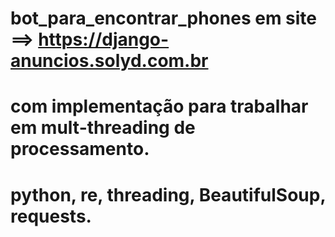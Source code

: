 # bot_para_encontrar_phones em site ==> https://django-anuncios.solyd.com.br
# com implementação para trabalhar em mult-threading de processamento.
# python, re, threading, BeautifulSoup, requests.
